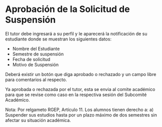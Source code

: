 # Aprobación de la Solicitud de Suspensión


El tutor debe ingresará a su perfil y le aparecerá la notificación de su estudiante donde se muestran los siguientes datos:

 - Nombre del Estudiante
 - Semestre de suspensión
 - Fecha de solicitud 
 - Motivo de Suspensión

Deberá existir un botón que diga aprobado o rechazado y un campo libre para comentarios al respecto.

Ya aprobada o rechazada por el tutor, esta se envia al comite académico para que se revise como caso en la respectiva 
sesión del Subcomité Académico.

Nota: Por relgameto RGEP, Artículo 11. Los alumnos tienen derecho a:
a) Suspender sus estudios hasta por un plazo máximo de dos semestres sin afectar
su situación académica. 
